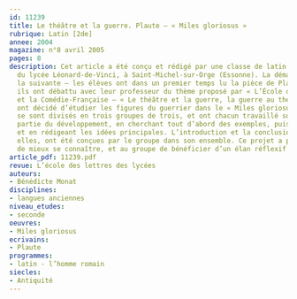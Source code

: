 ```yaml
---
id: 11239
title: Le théâtre et la guerre. Plaute – « Miles gloriosus »
rubrique: Latin [2de]
annee: 2004
magazine: n°8 avril 2005
pages: 8
description: Cet article a été conçu et rédigé par une classe de latin de seconde
  du lycée Léonard-de-Vinci, à Saint-Michel-sur-Orge (Essonne). La démarche a été
  la suivante – les élèves ont dans un premier temps lu la pièce de Plaute en traduction ;
  ils ont débattu avec leur professeur du thème proposé par « L’École des lettres »
  et la Comédie-Française – « Le théâtre et la guerre, la guerre au théâtre » –, et
  ont décidé d’étudier les figures du guerrier dans le « Miles gloriosus ». Les élèves
  se sont divisés en trois groupes de trois, et ont chacun travaillé sur une grande
  partie du développement, en cherchant tout d’abord des exemples, puis en les classant
  et en rédigeant les idées principales. L’introduction et la conclusion, quant à
  elles, ont été conçues par le groupe dans son ensemble. Ce projet a permis aux élèves
  de mieux se connaître, et au groupe de bénéficier d’un élan réflexif très fructueux.
article_pdf: 11239.pdf
revue: L’école des lettres des lycées
auteurs:
- Bénédicte Monat
disciplines:
- langues anciennes
niveau_etudes:
- seconde
oeuvres:
- Miles gloriosus
ecrivains:
- Plaute
programmes:
- latin - l’homme romain
siecles:
- Antiquité
---
```


